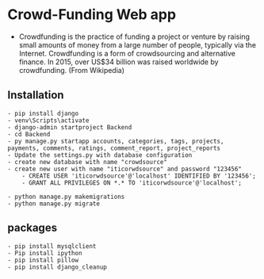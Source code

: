 # Crowd-Funding Web app 
- Crowdfunding is the practice of funding a project or venture by raising small amounts of money from a large number of people, typically via the Internet. Crowdfunding is a form of crowdsourcing and alternative finance. In 2015, over US$34 billion was raised worldwide by crowdfunding. (From Wikipedia) 

## Installation
    - pip install django
    - venv\Scripts\activate
    - django-admin startproject Backend
    - cd Backend
    - py manage.py startapp accounts, categories, tags, projects, payments, comments, ratings, comment_report, project_reports
    - Update the settings.py with database configuration
    - create new database with name "crowdsource"
    - create new user with name "iticorwdsource" and password "123456"
        - CREATE USER 'iticorwdsource'@'localhost' IDENTIFIED BY '123456';
        - GRANT ALL PRIVILEGES ON *.* TO 'iticorwdsource'@'localhost';

    - python manage.py makemigrations
    - python manage.py migrate

 

## packages 
    - pip install mysqlclient
    - Pip install ipython
    - pip install pillow
    - pip install django_cleanup







